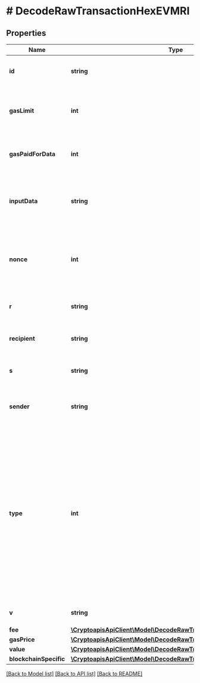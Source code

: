 # # DecodeRawTransactionHexEVMRI

## Properties

Name | Type | Description | Notes
------------ | ------------- | ------------- | -------------
**id** | **string** | Represents the decoded transaction hex. |
**gasLimit** | **int** | Represents the amount of gas used by this specific transaction alone. |
**gasPaidForData** | **int** | Represents the amount of gas paid for the data in the transaction. |
**inputData** | **string** | Represents additional information that is required for the transaction. |
**nonce** | **int** | Represents the sequential running number for an address, starting from 0 for the first transaction. |
**r** | **string** | Represents output of an ECDSA signature. |
**recipient** | **string** | The address which receives this transaction |
**s** | **string** | Represents output of an ECDSA signature. |
**sender** | **string** | Represents the address which sends this transaction |
**type** | **int** | Specifies the transaction type as one from three options: if response returns a \&quot;0\&quot; it means the raw transaction includes legacy transaction data, if it is \&quot;1\&quot; - includes access lists for EIP2930, and if it is \&quot;2\&quot; - EIP1559 data. |
**v** | **string** | Defines the the recovery id. |
**fee** | [**\CryptoapisApiClient\Model\DecodeRawTransactionHexEVMRIFee**](DecodeRawTransactionHexEVMRIFee.md) |  |
**gasPrice** | [**\CryptoapisApiClient\Model\DecodeRawTransactionHexEVMRIGasPrice**](DecodeRawTransactionHexEVMRIGasPrice.md) |  |
**value** | [**\CryptoapisApiClient\Model\DecodeRawTransactionHexEVMRIValue**](DecodeRawTransactionHexEVMRIValue.md) |  |
**blockchainSpecific** | [**\CryptoapisApiClient\Model\DecodeRawTransactionHexEVMRIBSE**](DecodeRawTransactionHexEVMRIBSE.md) |  | [optional]

[[Back to Model list]](../../README.md#models) [[Back to API list]](../../README.md#endpoints) [[Back to README]](../../README.md)
